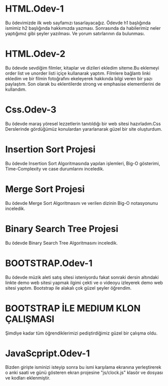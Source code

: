# HTML.Odev-1

Bu ödevimizde ilk web sayfamızı tasarlayacağız. 
Ödevde h1 başlığında ismimiz h2 başlığında hakkımızda yazması. Sonrasında da habilerimiz neler yaptığımız gibi şeyler yazılması. Ve yorum satırlarının da bulunması.

# HTML.Odev-2

Bu ödevde sevdiğim filmler, kitaplar ve dizileri ekledim siteme.Bu eklemeyi order list ve unorder listi içiçe kullanarak yaptım.  Filmlere bağlantı linki ekledim ve bir filmin fotoğrafını ekeleyerek hakkında bilgi veren bir yazı paylaştım. Son olarak bu eklentilerde strong ve emphasise elementlerini de kullandım.

# Css.Odev-3

Bu ödevde maraş yöresel lezzetlerin tanıtıldığı bir web sitesi hazırladım.Css Derslerinde gördüğümüz konulardan yararlanarak güzel bir site oluşturdum.

# Insertion Sort Projesi

Bu ödevde Insertion Sort Algoritmasında yapılan işlemleri, Big-O gösterimi, Time-Complexity ve case durumlarını inceledik.

# Merge Sort Projesi

Bu ödevde Merge Sort Algoritmasını ve verilen dizinin Big-O notasyonunu  inceledik.

# Binary Search Tree Projesi

Bu ödevde Binary Search Tree Algoritmasını inceledik.

# BOOTSTRAP.Odev-1

Bu ödevde müzik aleti satış sitesi isteniyordu fakat sonraki dersin altındaki linkte demo web sitesi yapmak ilgimi çekti ve o videoyu izleyerek demo web sitesi yaptım. Bootstrap ile alakalı çok güzel şeyler öğrendim. 

# BOOTSTRAP İLE MEDIUM KLON ÇALIŞMASI

Şimdiye kadar tüm öğrendiklerimizi pediştirdiğimiz güzel bir çalışma oldu.

# JavaScpript.Odev-1

Bizden girişte isminizi isteyip sonra bu ismi karşılama ekranına yerleştirerek o anki saati ve günü gösteren ekran projesine "js/clock.js" klasör ve dosyası ve kodları eklenmiştir.
